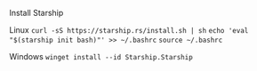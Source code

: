 Install Starship

Linux
`curl -sS https://starship.rs/install.sh | sh`
`echo 'eval "$(starship init bash)"' >> ~/.bashrc`
`source ~/.bashrc`


Windows
`winget install --id Starship.Starship`
